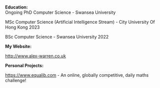 **Education:**  
Ongoing PhD Computer Science - Swansea University 

MSc Computer Science (Artificial Intelligence Stream) - City University Of Hong Kong 2023  

BSc Computer Science - Swansea University 2022  


**My Website:**   

http://www.alex-warren.co.uk  


**Personal Projects:**  

https://www.equalib.com - An online, globally competitive, daily maths challenge!  

